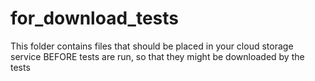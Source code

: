 # for_download_tests

This folder contains files that should be placed in your cloud storage service BEFORE tests are run, so that they might be downloaded by the tests